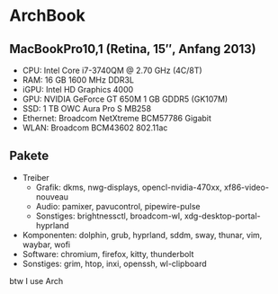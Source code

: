 # ArchBook

## MacBookPro10,1 (Retina, 15″, Anfang 2013)
- CPU: Intel Core i7-3740QM @ 2.70 GHz (4C/8T)
- RAM: 16 GB 1600 MHz DDR3L
- iGPU: Intel HD Graphics 4000
- GPU: NVIDIA GeForce GT 650M 1 GB GDDR5 (GK107M)
- SSD: 1 TB OWC Aura Pro S MB258
- Ethernet: Broadcom NetXtreme BCM57786 Gigabit
- WLAN: Broadcom BCM43602 802.11ac

## Pakete
- Treiber
  - Grafik: dkms, nwg-displays, opencl-nvidia-470xx, xf86-video-nouveau
  - Audio: pamixer, pavucontrol, pipewire-pulse
  - Sonstiges: brightnessctl, broadcom-wl, xdg-desktop-portal-hyprland
- Komponenten: dolphin, grub, hyprland, sddm, sway, thunar, vim, waybar, wofi
- Software: chromium, firefox, kitty, thunderbolt
- Sonstiges: grim, htop, inxi, openssh, wl-clipboard

btw I use Arch
